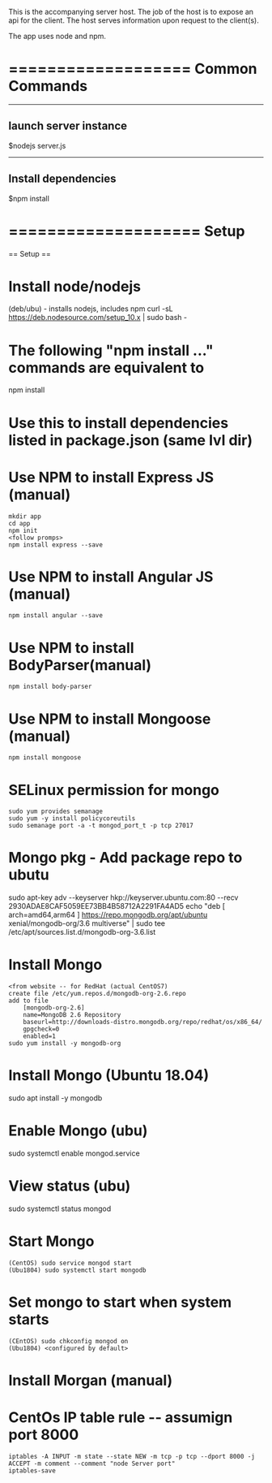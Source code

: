 This is the accompanying server host.
The job of the host is to expose an api for the client.
The host serves information upon request to the client(s).

The app uses node and npm.

===================
Common Commands
===================
----------------------
launch server instance
----------------------
$nodejs server.js


--------------------
Install dependencies
--------------------
$npm install


====================
Setup
====================
== Setup ==
# Install node/nodejs
  (deb/ubu) - installs nodejs, includes npm
  curl -sL https://deb.nodesource.com/setup_10.x | sudo bash -

# The following "npm install ..." commands are equivalent to
  npm install
  # Use this to install dependencies listed in package.json (same lvl dir)

# Use NPM to install Express JS (manual)
    mkdir app
    cd app
    npm init
    <follow promps>
    npm install express --save

# Use NPM to install Angular JS (manual)
    npm install angular --save

# Use NPM to install BodyParser(manual)
    npm install body-parser

# Use NPM to install Mongoose (manual)
    npm install mongoose

# SELinux permission for mongo
    sudo yum provides semanage
    sudo yum -y install policycoreutils
    sudo semanage port -a -t mongod_port_t -p tcp 27017

# Mongo pkg - Add package repo to ubutu
  sudo apt-key adv --keyserver hkp://keyserver.ubuntu.com:80 --recv 2930ADAE8CAF5059EE73BB4B58712A2291FA4AD5
  echo "deb [ arch=amd64,arm64 ] https://repo.mongodb.org/apt/ubuntu xenial/mongodb-org/3.6 multiverse" | sudo tee /etc/apt/sources.list.d/mongodb-org-3.6.list

# Install Mongo
    <from website -- for RedHat (actual CentOS7)
    create file /etc/yum.repos.d/mongodb-org-2.6.repo
    add to file
        [mongodb-org-2.6]
        name=MongoDB 2.6 Repository
        baseurl=http://downloads-distro.mongodb.org/repo/redhat/os/x86_64/
        gpgcheck=0
        enabled=1
    sudo yum install -y mongodb-org

# Install Mongo (Ubuntu 18.04)
  sudo apt install -y mongodb

# Enable Mongo (ubu)
  sudo systemctl enable mongod.service

# View status (ubu)
  sudo systemctl status mongod

# Start Mongo
    (CentOS) sudo service mongod start
    (Ubu1804) sudo systemctl start mongodb

# Set mongo to start when system starts
    (CEntOS) sudo chkconfig mongod on
    (Ubu1804) <configured by default>

# Install Morgan (manual)

# CentOs IP table rule -- assumign port 8000
	iptables -A INPUT -m state --state NEW -m tcp -p tcp --dport 8000 -j ACCEPT -m comment --comment "node Server port"
	iptables-save

